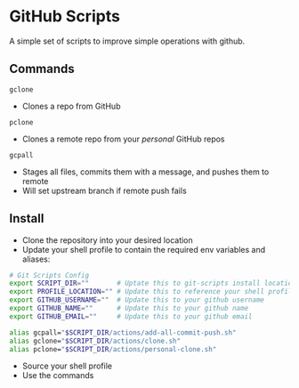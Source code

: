 # GitHub Scripts

A simple set of scripts to improve simple operations with github.

## Commands

`gclone`

* Clones a repo from GitHub

`pclone`

* Clones a remote repo from your _personal_ GitHub repos

`gcpall`

* Stages all files, commits them with a message, and pushes them to remote
* Will set upstream branch if remote push fails

## Install

* Clone the repository into your desired location
* Update your shell profile to contain the required env variables and aliases:

``` bash
# Git Scripts Config
export SCRIPT_DIR=""       # Uptate this to git-scripts install location, ex. "$HOME/github-scripts"
export PROFILE_LOCATION="" # Update this to reference your shell profile location (this file), ex. "$HOME/.bashrc"
export GITHUB_USERNAME=""  # Update this to your github username
export GITHUB_NAME=""      # Update this to your github name
export GITHUB_EMAIL=""     # Update this to your github email

alias gcpall="$SCRIPT_DIR/actions/add-all-commit-push.sh"
alias gclone="$SCRIPT_DIR/actions/clone.sh"
alias pclone="$SCRIPT_DIR/actions/personal-clone.sh"
```

* Source your shell profile
* Use the commands
